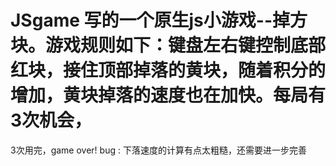 # JSgame  写的一个原生js小游戏--掉方块。游戏规则如下：键盘左右键控制底部红块，接住顶部掉落的黄块，随着积分的增加，黄块掉落的速度也在加快。每局有3次机会，
3次用完，game over! 
bug : 下落速度的计算有点太粗糙，还需要进一步完善
